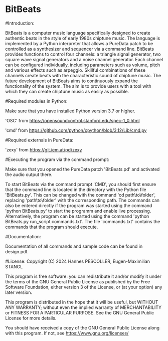 # BitBeats

#Introduction:

BitBeats is a computer music language specifically designed to create authentic beats in the style of early 1980s chiptune music. The language is implemented by a Python interpreter that allows a PureData patch to be controlled as a synthesizer and sequencer via a command line. BitBeats provides functions to control four channels: a triangle signal generator, two square wave signal generators and a noise channel generator. Each channel can be configured individually, including parameters such as volume, pitch and various effects such as arpeggio. Skillful combinations of these channels create beats with the characteristic sound of chiptune music. The future development of BitBeats aims to continuously expand the functionality of the system. The aim is to provide users with a tool with which they can create chiptune music as easily as possible.

#Required modules in Python:

Make sure that you have installed Python version 3.7 or higher.

'OSC' from https://opensoundcontrol.stanford.edu/spec-1_0.html

'cmd' from https://github.com/python/cpython/blob/3.12/Lib/cmd.py

#Required externals in PureData:

'zexy' from https://git.iem.at/pd/zexy

#Executing the program via the command prompt:

Make sure that you opened the PureData patch 'BitBeats.pd' and activated the audio output there.

To start BitBeats via the command prompt 'CMD', you should first ensure that the command line is located in the directory with the Python file 'BitBeats.py'. This can be changed with the command 'cd path\to\folder', replacing 'path\to\folder' with the corresponding path. The commands can also be entered directly if the program was started using the command 'python BitBeats.py' to start the programm and enable live processing. Alternatively, the program can be started using the command 'python BitBeats.py run_script commands.txt'. The file 'commands.txt' contains the commands that the program should execute.

#Documentation:

Documentation of all commands and sample code can be found in design.pdf.

#License:
Copyright (C) 2024 Hannes PESCOLLER, Eugen-Maximilian STANGL

This program is free software: you can redistribute it and/or modify it under the terms of the GNU General Public License as published by the Free Software Foundation, either version 3 of the License, or (at your option) any later version.

This program is distributed in the hope that it will be useful, but WITHOUT ANY WARRANTY; without even the implied warranty of MERCHANTABILITY or FITNESS FOR A PARTICULAR PURPOSE. See the GNU General Public License for more details.

You should have received a copy of the GNU General Public License along with this program. If not, see https://www.gnu.org/licenses/

